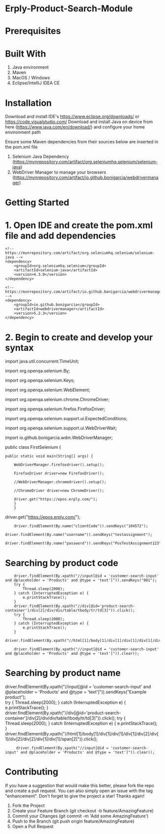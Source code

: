 # Erply-Product-Search-Module

# Prerequisites 

# Built With

1. Java environment
2. Maven
3. MacOS / Windows 
4. Eclipse/IntelliJ IDEA CE


# Installation 

Download and install  IDE's https://www.eclipse.org/downloads/ or https://code.visualstudio.com/
Download and install Java on device from here (https://www.java.com/en/download/) and configure your home environment path

Ensure some Maven dependencies  from their sources below are inserted in the pom.xml file
1. Selenium Java Dependency (https://mvnrepository.com/artifact/org.seleniumhq.selenium/selenium-java)
2. WebDriver Manager to manage your browsers (https://mvnrepository.com/artifact/io.github.bonigarcia/webdrivermanager)



# Getting Started 
# 1. Open IDE and create the pom.xml file and add dependencies 
<dependencies>

    <!-- https://mvnrepository.com/artifact/org.seleniumhq.selenium/selenium-java -->
    <dependency>
        <groupId>org.seleniumhq.selenium</groupId>
        <artifactId>selenium-java</artifactId>
        <version>4.3.0</version>
    </dependency>

    <!-- https://mvnrepository.com/artifact/io.github.bonigarcia/webdrivermanager -->
    <dependency>
        <groupId>io.github.bonigarcia</groupId>
        <artifactId>webdrivermanager</artifactId>
        <version>5.2.3</version>
    </dependency>

</dependencies>

# 2. Begin to create and develop your syntax 

import java.util.concurrent.TimeUnit;

import org.openqa.selenium.By;

import org.openqa.selenium.Keys;

import org.openqa.selenium.WebElement;

import org.openqa.selenium.chrome.ChromeDriver;

import org.openqa.selenium.firefox.FirefoxDriver;

import org.openqa.selenium.support.ui.ExpectedConditions;

import org.openqa.selenium.support.ui.WebDriverWait;

import io.github.bonigarcia.wdm.WebDriverManager;

public class FirstSelenium {

	public static void main(String[] args) {	

		WebDriverManager.firefoxdriver().setup();

		FirefoxDriver driver=new FirefoxDriver();

		//WebDriverManager.chromedriver().setup();

		//ChromeDriver driver=new ChromeDriver();

		driver.get("https://epos.erply.com/");
        }
        }

driver.get("https://epos.erply.com/");
			
		driver.findElement(By.name("clientCode")).sendKeys("104572");
		driver.findElement(By.name("username")).sendKeys("testassignment");
		driver.findElement(By.name("password")).sendKeys("PosTestAssignment123");

# Searching by product code
        driver.findElement(By.xpath("//input[@id = 'customer-search-input' and @placeholder = 'Products' and @type = 'text']")).sendKeys("001");
		try {
	        Thread.sleep(2000);
	    } catch (InterruptedException e) {
	        e.printStackTrace();
	    }	
	    driver.findElement(By.xpath("//div[@id='product-search-container']/div[2]/div/div/table/tbody/tr/td[3]")).click();   
	    try {
	        Thread.sleep(2000);
	    } catch (InterruptedException e) {
	        e.printStackTrace();
	    }
	    driver.findElement(By.xpath("//html[1]/body[1]/div[1]/div[1]/div[1]/div[2]/div[1]/div[2]/div[2]/div[1]/div[1]/span[2]")).click();

	    driver.findElement(By.xpath("//input[@id = 'customer-search-input' and @placeholder = 'Products' and @type = 'text']")).clear();

# Searching by product name
driver.findElement(By.xpath("//input[@id = 'customer-search-input' and @placeholder = 'Products' and @type = 'text']")).sendKeys("Example product");	
		try {
	        Thread.sleep(2000);
	    } catch (InterruptedException e) {
	        e.printStackTrace();
	    }	
		 driver.findElement(By.xpath("//div[@id='product-search-container']/div[2]/div/div/table/tbody/tr/td[3]")).click();
		 try {
		        Thread.sleep(2000);
		    } catch (InterruptedException e) {
		        e.printStackTrace();
		    }
		 driver.findElement(By.xpath("//html[1]/body[1]/div[1]/div[1]/div[1]/div[2]/div[1]/div[2]/div[2]/div[1]/div[1]/span[2]")).click();

		 driver.findElement(By.xpath("//input[@id = 'customer-search-input' and @placeholder = 'Products' and @type = 'text']")).clear();

# Contributing
If you have a suggestion that would make this better, please fork the repo and create a pull request. You can also simply open an issue with the tag "enhancement". Don't forget to give the project a star! Thanks again!

1. Fork the Project
2. Create your Feature Branch (git checkout -b feature/AmazingFeature)
3. Commit your Changes (git commit -m 'Add some AmazingFeature')
4. Push to the Branch (git push origin feature/AmazingFeature)
5. Open a Pull Request